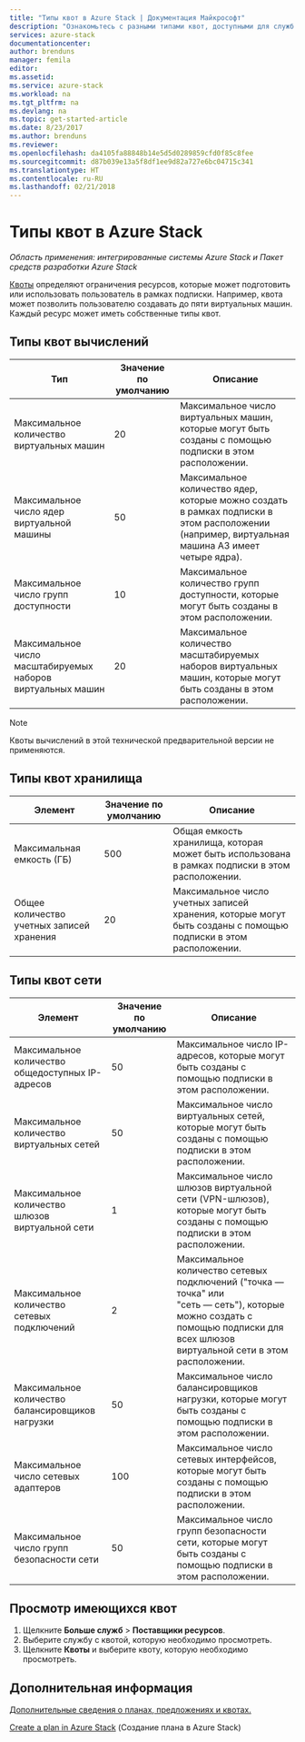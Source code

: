 ```yaml
---
title: "Типы квот в Azure Stack | Документация Майкрософт"
description: "Ознакомьтесь с разными типами квот, доступными для служб и ресурсов в Azure Stack."
services: azure-stack
documentationcenter: 
author: brenduns
manager: femila
editor: 
ms.assetid: 
ms.service: azure-stack
ms.workload: na
ms.tgt_pltfrm: na
ms.devlang: na
ms.topic: get-started-article
ms.date: 8/23/2017
ms.author: brenduns
ms.reviewer: 
ms.openlocfilehash: da4105fa88848b14e5d5d0289859cfd0f85c8fee
ms.sourcegitcommit: d87b039e13a5f8df1ee9d82a727e6bc04715c341
ms.translationtype: HT
ms.contentlocale: ru-RU
ms.lasthandoff: 02/21/2018
---
```

# <a name="quota-types-in-azure-stack"></a>Типы квот в Azure Stack

*Область применения: интегрированные системы Azure Stack и Пакет средств разработки Azure Stack*

[Квоты](azure-stack-plan-offer-quota-overview.md#plans) определяют ограничения ресурсов, которые может подготовить или использовать пользователь в рамках подписки. Например, квота может позволить пользователю создавать до пяти виртуальных машин. Каждый ресурс может иметь собственные типы квот.

## <a name="compute-quota-types"></a>Типы квот вычислений
| **Тип** | **Значение по умолчанию** | **Описание** |
| --- | --- | --- |
| Максимальное количество виртуальных машин | 20 | Максимальное число виртуальных машин, которые могут быть созданы с помощью подписки в этом расположении. |
| Максимальное число ядер виртуальной машины | 50 | Максимальное количество ядер, которые можно создать в рамках подписки в этом расположении (например, виртуальная машина A3 имеет четыре ядра). |
| Максимальное число групп доступности | 10 | Максимальное количество групп доступности, которые могут быть созданы в этом расположении. |
| Максимальное число масштабируемых наборов виртуальных машин | 20 | Максимальное количество масштабируемых наборов виртуальных машин, которые могут быть созданы в этом расположении. |

> [!NOTE]
> Квоты вычислений в этой технической предварительной версии не применяются.
> 
> 

## <a name="storage-quota-types"></a>Типы квот хранилища
| **Элемент** | **Значение по умолчанию** | **Описание** |
| --- | --- | --- |
| Максимальная емкость (ГБ) |500 |Общая емкость хранилища, которая может быть использована в рамках подписки в этом расположении. |
| Общее количество учетных записей хранения |20 |Максимальное число учетных записей хранения, которые могут быть созданы с помощью подписки в этом расположении. |

## <a name="network-quota-types"></a>Типы квот сети
| **Элемент** | **Значение по умолчанию** | **Описание** |
| --- | --- | --- |
| Максимальное количество общедоступных IP-адресов |50 |Максимальное число IP-адресов, которые могут быть созданы с помощью подписки в этом расположении. |
| Максимальное количество виртуальных сетей |50 |Максимальное число виртуальных сетей, которые могут быть созданы с помощью подписки в этом расположении. |
| Максимальное количество шлюзов виртуальной сети |1 |Максимальное число шлюзов виртуальной сети (VPN-шлюзов), которые могут быть созданы с помощью подписки в этом расположении. |
| Максимальное количество сетевых подключений |2 |Максимальное количество сетевых подключений ("точка — точка" или "сеть — сеть"), которые можно создать с помощью подписки для всех шлюзов виртуальной сети в этом расположении. |
| Максимальное количество балансировщиков нагрузки |50 |Максимальное число балансировщиков нагрузки, которые могут быть созданы с помощью подписки в этом расположении. |
| Максимальное число сетевых адаптеров |100 |Максимальное число сетевых интерфейсов, которые могут быть созданы с помощью подписки в этом расположении. |
| Максимальное число групп безопасности сети |50 |Максимальное число групп безопасности сети, которые могут быть созданы с помощью подписки в этом расположении. |

## <a name="view-an-existing-quota"></a>Просмотр имеющихся квот
1. Щелкните **Больше служб** > **Поставщики ресурсов**.
2. Выберите службу с квотой, которую необходимо просмотреть.
3. Щелкните **Квоты** и выберите квоту, которую необходимо просмотреть.

## <a name="next-steps"></a>Дополнительная информация
[Дополнительные сведения о планах, предложениях и квотах.](azure-stack-plan-offer-quota-overview.md)

[Create a plan in Azure Stack](azure-stack-create-plan.md) (Создание плана в Azure Stack)
